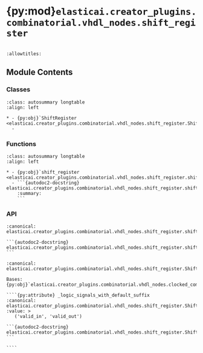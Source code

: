 # {py:mod}`elasticai.creator_plugins.combinatorial.vhdl_nodes.shift_register`

```{py:module} elasticai.creator_plugins.combinatorial.vhdl_nodes.shift_register
```

```{autodoc2-docstring} elasticai.creator_plugins.combinatorial.vhdl_nodes.shift_register
:allowtitles:
```

## Module Contents

### Classes

````{list-table}
:class: autosummary longtable
:align: left

* - {py:obj}`ShiftRegister <elasticai.creator_plugins.combinatorial.vhdl_nodes.shift_register.ShiftRegister>`
  -
````

### Functions

````{list-table}
:class: autosummary longtable
:align: left

* - {py:obj}`shift_register <elasticai.creator_plugins.combinatorial.vhdl_nodes.shift_register.shift_register>`
  - ```{autodoc2-docstring} elasticai.creator_plugins.combinatorial.vhdl_nodes.shift_register.shift_register
    :summary:
    ```
````

### API

````{py:function} shift_register(node: elasticai.creator.ir2vhdl.VhdlNode) -> elasticai.creator.ir2vhdl.Instance
:canonical: elasticai.creator_plugins.combinatorial.vhdl_nodes.shift_register.shift_register

```{autodoc2-docstring} elasticai.creator_plugins.combinatorial.vhdl_nodes.shift_register.shift_register
```
````

`````{py:class} ShiftRegister(node: elasticai.creator.ir2vhdl.VhdlNode)
:canonical: elasticai.creator_plugins.combinatorial.vhdl_nodes.shift_register.ShiftRegister

Bases: {py:obj}`elasticai.creator_plugins.combinatorial.vhdl_nodes.clocked_combinatorial.ClockedInstance`

````{py:attribute} _logic_signals_with_default_suffix
:canonical: elasticai.creator_plugins.combinatorial.vhdl_nodes.shift_register.ShiftRegister._logic_signals_with_default_suffix
:value: >
   ('valid_in', 'valid_out')

```{autodoc2-docstring} elasticai.creator_plugins.combinatorial.vhdl_nodes.shift_register.ShiftRegister._logic_signals_with_default_suffix
```

````

`````
